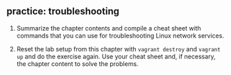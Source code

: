 ## practice: troubleshooting

1. Summarize the chapter contents and compile a cheat sheet with commands that you can use for troubleshooting Linux network services.

2. Reset the lab setup from this chapter with `vagrant destroy` and `vagrant up` and do the exercise again. Use your cheat sheet and, if necessary, the chapter content to solve the problems.

